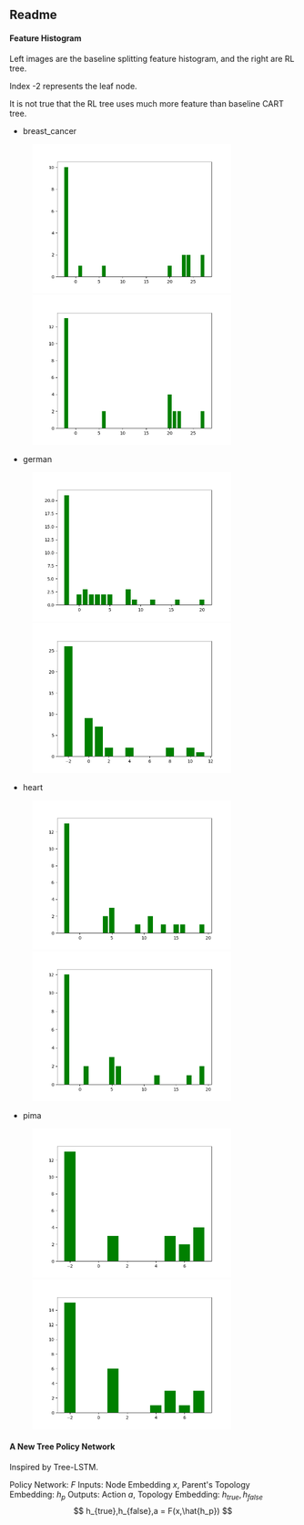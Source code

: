 ## Readme

#### Feature Histogram

Left images are the baseline splitting feature histogram, and the right are RL tree.

Index -2 represents the leaf node.

It is not true that the RL tree uses much more feature than baseline CART tree.

* breast_cancer

<figure class="half">
    <img src="./histogram/breast_cancer.png" figcaption="Baseline" width="350" >
    <img src="./histogram_RL/breast_cancer.png" figcaption="RL" width="350" >
</figure>

* german

<figure class="half">
    <img src="./histogram/german.png" title="Baseline" width="350" >
    <img src="./histogram_RL/german.png" title="RL" width="350" >
</figure>

* heart

<figure class="half">
    <img src="./histogram/heart.png" title="Baseline" width="350" >
    <img src="./histogram_RL/heart.png" title="RL" width="350" >
</figure>

* pima

<figure class="half">
    <img src="./histogram/pima.png" title="Baseline" width="350" >
    <img src="./histogram_RL/pima.png" title="RL" width="350" >
</figure>

#### A New Tree Policy Network

Inspired by Tree-LSTM.

Policy Network: $F$
Inputs: Node Embedding $x$, Parent's Topology Embedding: $h_p$
Outputs: Action $a$, Topology Embedding: $h_{true},h_{false}$
$$
h_{true},h_{false},a = F(x,\hat{h_p})
$$
